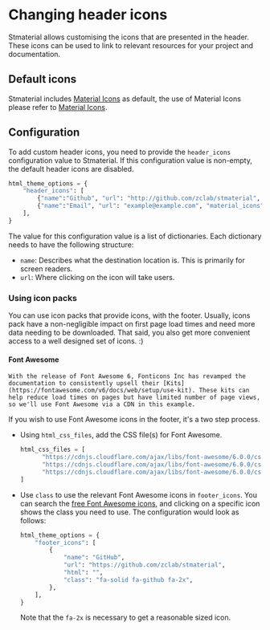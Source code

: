 # Changing header icons

Stmaterial allows customising the icons that are presented in the header. These icons can be used to link to relevant resources for your project and documentation.


## Default icons

Stmaterial includes [Material Icons](https://marella.me/material-icons/demo/) as default, the use of Material Icons please refer to [Material Icons](https://marella.me/material-icons/demo/).



## Configuration

To add custom header icons, you need to provide the `header_icons` configuration value to Stmaterial. If this configuration value is non-empty, the default header icons are disabled.


```python
html_theme_options = {
    "header_icons": [
        {"name":"Github", "url": "http://github.com/zclab/stmaterial", "svg":"github.svg"},
        {"name":"Email", "url": "example@example.com", "material_icons":"email"},
    ],
}
```

The value for this configuration value is a list of dictionaries. Each dictionary needs to have the following structure:

- `name`: Describes what the destination location is. This is primarily for screen readers.
- `url`: Where clicking on the icon will take users.


### Using icon packs

You can use icon packs that provide icons, with the footer. Usually, icons pack have a non-negligible impact on first page load times and need more data needing to be downloaded. That said, you also get more convenient access to a well designed set of icons. :)

#### Font Awesome

```{note}
With the release of Font Awesome 6, Fonticons Inc has revamped the documentation to consistently upsell their [Kits](https://fontawesome.com/v6/docs/web/setup/use-kit). These kits can help reduce load times on pages but have limited number of page views, so we'll use Font Awesome via a CDN in this example.
```

If you wish to use Font Awesome icons in the footer, it's a two step process.

- Using `html_css_files`, add the CSS file(s) for Font Awesome.

  ```py
  html_css_files = [
        "https://cdnjs.cloudflare.com/ajax/libs/font-awesome/6.0.0/css/fontawesome.min.css",
        "https://cdnjs.cloudflare.com/ajax/libs/font-awesome/6.0.0/css/solid.min.css",
        "https://cdnjs.cloudflare.com/ajax/libs/font-awesome/6.0.0/css/brands.min.css",
  ]
  ```

- Use `class` to use the relevant Font Awesome icons in `footer_icons`. You can search the [free Font Awesome icons](https://fontawesome.com/v6/search?s=solid%2Cbrands), and clicking on a specific icon shows the class you need to use. The configuration would look as follows:

  ```py
  html_theme_options = {
      "footer_icons": [
          {
              "name": "GitHub",
              "url": "https://github.com/zclab/stmaterial",
              "html": "",
              "class": "fa-solid fa-github fa-2x",
          },
      ],
  }
  ```

  Note that the `fa-2x` is necessary to get a reasonable sized icon.


[^1]: Yes, I'm aware that it can be argued that embedding raw HTML in a `conf.py` file is... ugly. :)
[^2]: You need to use your browser's developer tools to get the SVG directly from the page: inspect element + copy svg element (ctrl+c) + paste.
